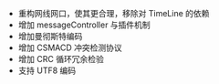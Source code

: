 - 重构网线网口，使其更合理，移除对 TimeLine 的依赖
- 增加 messageController 与插件机制
- 增加曼彻斯特编码
- 增加 CSMACD 冲突检测协议
- 增加 CRC 循环冗余检验
- 支持 UTF8 编码
